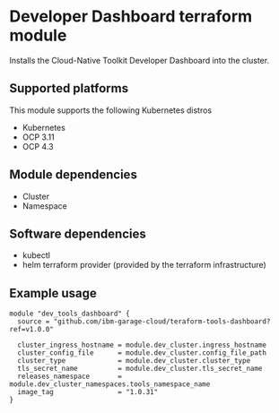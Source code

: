 # Developer Dashboard terraform module

Installs the Cloud-Native Toolkit Developer Dashboard into the cluster.

## Supported platforms

This module supports the following Kubernetes distros

- Kubernetes
- OCP 3.11
- OCP 4.3

## Module dependencies

- Cluster
- Namespace

## Software dependencies

- kubectl
- helm terraform provider (provided by the terraform infrastructure)

## Example usage

```hcl-terraform
module "dev_tools_dashboard" {
  source = "github.com/ibm-garage-cloud/teraform-tools-dashboard?ref=v1.0.0"

  cluster_ingress_hostname = module.dev_cluster.ingress_hostname
  cluster_config_file      = module.dev_cluster.config_file_path
  cluster_type             = module.dev_cluster.cluster_type
  tls_secret_name          = module.dev_cluster.tls_secret_name
  releases_namespace       = module.dev_cluster_namespaces.tools_namespace_name
  image_tag                = "1.0.31"
}
```
